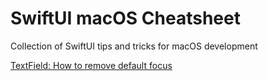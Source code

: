 # SwiftUI macOS Cheatsheet

Collection of SwiftUI tips and tricks for macOS development

[TextField: How to remove default focus](TextField/remove-textfield-focus.md)
